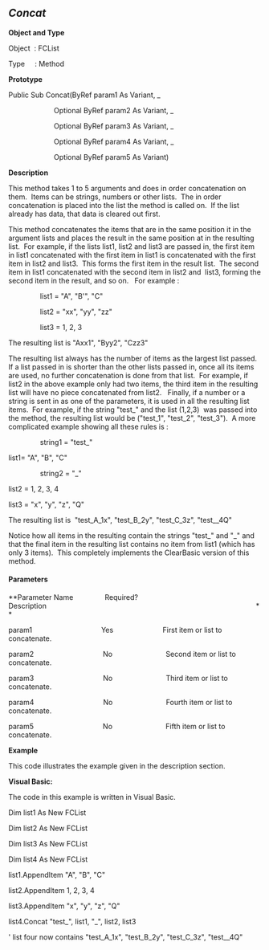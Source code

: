 _Concat_
--------

**Object and Type**

Object  : FCList

Type     : Method

**Prototype**

Public Sub Concat(ByRef param1 As Variant, _

                       Optional ByRef param2 As Variant, _

                       Optional ByRef param3 As Variant, _

                       Optional ByRef param4 As Variant, _

                       Optional ByRef param5 As Variant)

**Description**

This method takes 1 to 5 arguments and does in order concatenation on them.  Items can be strings, numbers or other lists.  The in order concatenation is placed into the list the method is called on.  If the list already has data, that data is cleared out first.

This method concatenates the items that are in the same position it in the argument lists and places the result in the same position at in the resulting list.  For example, if the lists list1, list2 and list3 are passed in, the first item in list1 concatenated with the first item in list1 is concatenated with the first item in list2 and list3.  This forms the first item in the result list.  The second item in list1 concatenated with the second item in list2 and  list3, forming the second item in the result, and so on.   For example :

                list1 = "A", "B'", "C"

                list2 = "xx", "yy", "zz"

                list3 = 1, 2, 3

The resulting list is "Axx1", "Byy2", "Czz3"

The resulting list always has the number of items as the largest list passed.  If a list passed in is shorter than the other lists passed in, once all its items are used, no further concatenation is done from that list.  For example, if list2 in the above example only had two items, the third item in the resulting list will have no piece concatenated from list2.   Finally, if a number or a string is sent in as one of the parameters, it is used in all the resulting list items.  For example, if the string "test_" and the list (1,2,3)  was passed into the method, the resulting list would be ("test_1", "test_2", "test_3").  A more complicated example showing all these rules is :

                string1 = "test_"

list1= "A", "B", "C"

                string2 = "_"

list2 = 1, 2, 3, 4

list3 = "x", "y", "z", "Q"

The resulting list is  "test_A_1x", "test_B_2y", "test_C_3z", "test__4Q"

Notice how all items in the resulting contain the strings "test_" and "_" and that the final item in the resulting list contains no item from list1 (which has only 3 items).  This completely implements the ClearBasic version of this method.

#### Parameters
**Parameter Name                Required?             Description                                                                                                          **

param1                                   Yes                         First item or list to concatenate.

param2                                   No                           Second item or list to concatenate.

param3                                   No                           Third item or list to concatenate.

param4                                   No                           Fourth item or list to concatenate.

param5                                   No                           Fifth item or list to concatenate.

**Example**

This code illustrates the example given in the description section.

**Visual Basic:**

The code in this example is written in Visual Basic.

Dim list1 As New FCList

Dim list2 As New FCList

Dim list3 As New FCList

Dim list4 As New FCList

list1.AppendItem "A", "B", "C"

list2.AppendItem 1, 2, 3, 4

list3.AppendItem "x", "y", "z", "Q"

list4.Concat "test_", list1, "_", list2, list3

' list four now contains "test_A_1x", "test_B_2y", "test_C_3z", "test__4Q"